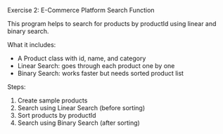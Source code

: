 Exercise 2: E-Commerce Platform Search Function

This program helps to search for products by productId using linear and binary search.

What it includes:
- A Product class with id, name, and category
- Linear Search: goes through each product one by one
- Binary Search: works faster but needs sorted product list

Steps:
1. Create sample products
2. Search using Linear Search (before sorting)
3. Sort products by productId
4. Search using Binary Search (after sorting)